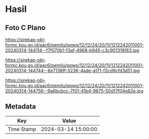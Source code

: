 # Hasil

## Foto C Plano

https://sirekap-obj-formc.kpu.go.id/aac6/pemilu/ppwp/12/12/24/20/11/1212242011001-20240314-144114--f7f070b1-f3af-4968-b945-c3c901318f83.jpg

https://sirekap-obj-formc.kpu.go.id/aac6/pemilu/ppwp/12/12/24/20/11/1212242011001-20240314-144744--8e7138ff-5236-4ade-a171-f2cd9cfd3d51.jpg

https://sirekap-obj-formc.kpu.go.id/aac6/pemilu/ppwp/12/12/24/20/11/1212242011001-20240314-144756--9a6bcbcc-7f01-41b4-9875-50d17f04e82e.jpg


## Metadata

| Key        | Value               |
| ---------- | ------------------- |
| Time Stamp | 2024-03-14 15:00:00 |



